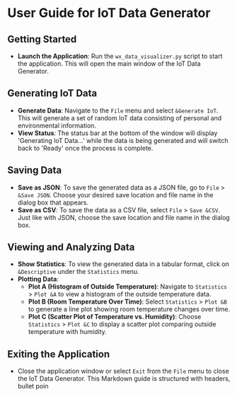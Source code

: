 # User Guide for IoT Data Generator

## Getting Started
- **Launch the Application**: Run the `wx_data_visualizer.py` script to start the application. This will open the main window of the IoT Data Generator.

## Generating IoT Data
- **Generate Data**: Navigate to the `File` menu and select `&Generate IoT`. This will generate a set of random IoT data consisting of personal and environmental information.
- **View Status**: The status bar at the bottom of the window will display 'Generating IoT Data...' while the data is being generated and will switch back to 'Ready' once the process is complete.

## Saving Data
- **Save as JSON**: To save the generated data as a JSON file, go to `File` > `&Save JSON`. Choose your desired save location and file name in the dialog box that appears.
- **Save as CSV**: To save the data as a CSV file, select `File` > `Save &CSV`. Just like with JSON, choose the save location and file name in the dialog box.

## Viewing and Analyzing Data
- **Show Statistics**: To view the generated data in a tabular format, click on `&Descriptive` under the `Statistics` menu.
- **Plotting Data**:
  - **Plot A (Histogram of Outside Temperature)**: Navigate to `Statistics` > `Plot &A` to view a histogram of the outside temperature data.
  - **Plot B (Room Temperature Over Time)**: Select `Statistics` > `Plot &B` to generate a line plot showing room temperature changes over time.
  - **Plot C (Scatter Plot of Temperature vs. Humidity)**: Choose `Statistics` > `Plot &C` to display a scatter plot comparing outside temperature with humidity.

## Exiting the Application
- Close the application window or select `Exit` from the `File` menu to close the IoT Data Generator.
This Markdown guide is structured with headers, bullet poin